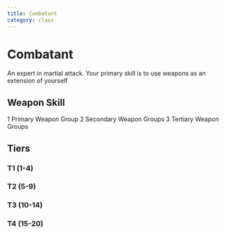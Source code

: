 ```yaml
---
title: Combatant 
category: class
---
```


# Combatant

An expert in martial attack. Your primary skill is to use weapons as an extension of yourself

## Weapon Skill

1 Primary Weapon Group
2 Secondary Weapon Groups
3 Tertiary Weapon Groups 

## Tiers

### T1 (1-4)

### T2 (5-9)

### T3 (10-14)

### T4 (15-20)

